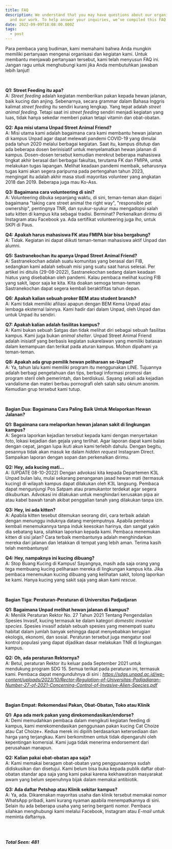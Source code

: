 ```yaml
---
title: FAQ
description: We understand that you may have questions about our organization
  and our work. To help answer your inquiries, we’ve compiled this FAQ.
date: 2022-09-09T18:08:00.000Z
tags:
  - post
---
```

Para pembaca yang budiman, kami memahami bahwa Anda mungkin memiliki pertanyaan mengenai organisasi dan kegiatan kami. Untuk membantu menjawab pertanyaan tersebut, kami telah menyusun FAQ ini. Jangan ragu untuk menghubungi kami jika Anda membutuhkan jawaban lebih lanjut!

<br>

**Q1: Street Feeding itu apa?**\
A:  *Street feeding* adalah kegiatan memberikan pakan kepada hewan jalanan, baik kucing dan anjing. Sebenarnya, secara grammar dalam Bahasa Inggris kalimat *street feeding* itu sendiri kurang lengkap. Yang tepat adalah *street animal feeding.* Tetapi saat ini *street feeding* sendiri menjadi kegiatan yang luas, tidak hanya sekedar memberi pakan tetapi vitamin dan obat-obatan.

**Q2: Apa misi utama Unpad Street Animal Friend?**\
A:  Misi utama kami adalah bagaimana cara kami membantu hewan jalanan di kampus Unpad agar dapat melewati pandemi COVID-19 yang dimulai pada tahun 2020 melalui berbagai kegiatan. Saat itu, kampus ditutup dan ada beberapa dosen berinisiatif untuk menyelamatkan hewan jalanan di kampus. Dosen-dosen tersebut kemudian merekrut beberapa mahasiswa tingkat akhir berasal dari berbagai fakultas, terutama FK dan FMIPA, untuk melakukan tugas lapangan. Melihat keadaan pandemi membaik, seharusnya tugas kami akan segera paripurna pada pertengahan tahun 2023, mengingat itu adalah akhir masa studi mayoritas volunteer yang angkatan 2018 dan 2019. Beberapa juga mau Ko-Ass.

**Q3: Bagaimana cara volunteering di sini?**\
A:  Volunteering dibuka sepanjang waktu, di sini, teman-teman akan diajari bagaimana "taking care street animal the right way", "responsible pet ownership", pentingnya TNR, dan syukur-syukur mau mengadopsi salah satu kitten di kampus kita sebagai tradisi. Berminat? Perkenalkan dirimu di Instagram atau Facebook ya. Ada sertifikat volunteering juga *lho*, untuk SKPI di Paus.

**Q4: Apakah harus mahasiswa FK atau FMIPA biar bisa bergabung?**\
A:  Tidak. Kegiatan ini dapat diikuti teman-teman mahasiswa aktif Unpad dan alumni.

**Q5: Sastranekochan itu apanya Unpad Street Animal Friend?**\
A:  Sastranekochan adalah suatu komunitas yang berasal dari FIB, sedangkan kami adalah sebuah misi yang suatu saat harus selesai. Per artikel ini ditulis (29-08-2022), Sastranekochan sedang dalam keadaan hiatus yang disebabkan oleh pandemi. Kalau pembaca melihat kucing FIB yang sakit, lapor saja ke kita. Kita doakan semoga teman-teman Sastranekochan dapat segera kembali beraktifitas tahun depan.

**Q6: Apakah kalian sebuah proker BEM atau student branch?**\
A:  Kami tidak memiliki afiliasi apapun dengan BEM Kema Unpad atau lembaga eksternal lainnya. Kami hadir dari dalam Unpad, oleh Unpad dan untuk Unpad itu sendiri.

**Q7: Apakah kalian adalah fasilitas kampus?**\
A:  Kami bukan sebuah Satgas dan tidak melihat diri sebagai sebuah fasilitas kampus.  Kami juga bukan *animal shelter*. Unpad Street Animal Friend adalah inisiatif yang berbasis kegiatan sukarelawan yang memiliki batasan dalam kemampuan dan terikat pada aturan kampus. Mohon dipahami ya teman-teman.

**Q8: Apakah ada grup pemilik hewan peliharaan se-Unpad?**\
A:  Ya, tahun lalu kami memiliki program itu menggunakan LINE. Tujuannya adalah berbagi pengetahuan dan tips, berbagi informasi promosi dan program steril oleh pemerintah, dan berdiskusi. Sayang sekali ada kejadian vandalisme dan materi berbau pornografi oleh salah satu oknum anonim. Kemudian grup tersebut kami tutup.

<br>

**Bagian Dua: Bagaimana Cara Paling Baik Untuk Melaporkan Hewan Jalanan?**

**Q1: Bagaimana cara melaporkan hewan jalanan sakit di lingkungan kampus?**\
A:  Segera laporkan kejadian tersebut kepada kami dengan menyertakan foto, lokasi kejadian dan gejala yang terlihat. Agar laporan dapat kami balas dengan cepat, jangan lupa ikuti akun kami terlebih dahulu. Dengan begitu, pesannya tidak akan masuk ke dalam *hidden request* Instagram Direct. Sampaikan laporan dengan sopan dan perkenalkan dirimu.

**Q2: Hey, ada kucing mati...**\
A:  (UPDATE 08-10-2022) Dengan advokasi kita kepada Departemen K3L Unpad bulan lalu, mulai sekarang penanganan jasad hewan mati (termasuk kucing) di wilayah kampus dapat dilakukan oleh K3L langsung. Pembaca dapat mengunjungi Pos Satpam atau pramukantor terdekat agar segera dikuburkan. Advokasi ini dilakukan untuk menghindari kerusakan pipa air atau kabel bawah tanah akibat penggalian tanah yang dilakukan tanpa izin.

**Q3: Hey, ini ada kitten?**\
A:  Apabila kitten tesebut ditemukan seorang diri, cara terbaik adalah dengan menunggu induknya datang menjemputnya. Apabila pembaca kembali menemukannya tanpa induk keesokan harinya, dan sangat yakin dia sebatang kara, silahkan laporkan kepada kami. Pembaca menemukan kitten di sisi jalan? Cara terbaik membantunya adalah menghindarkan mereka dari jalanan dan letakkan di tempat yang lebih aman. Terima kasih telah membantunya!

**Q4: Hey, nampaknya ini kucing dibuang?**\
A:  Stop Buang Kucing di Kampus! Sayangnya, masih ada saja orang yang tega membuang kucing peliharaan mereka di lingkungan kampus kita. Jika pembaca menemukan kucing dibuang yang kelihatan sakit, tolong laporkan ke kami. Hanya kucing yang sakit saja yang akan kami *rescue*.

<br>

**Bagian Tiga: Peraturan-Peraturan di Universitas Padjadjaran**

**Q1: Bagaimana Unpad melihat hewan jalanan di kampus?**\
A:  Menilik Peraturan Rektor No. 27 Tahun 2021 Tentang Pengendalian Spesies Invasif, kucing termasuk ke dalam kategori *domestic invasive species*. Spesies invasif adalah sebuah spesies yang menempati suatu habitat dalam jumlah banyak sehingga dapat menyebabkan kerugian ekologis, ekonomi, dan sosial. Peraturan tersebut juga mengatur soal kontrol populasi yang dapat dijadikan dasar melakukan TNR di lingkungan kampus.

**Q2: Oh, ada peraturan Rektornya?**\
A: Betul, peraturan Rektor itu keluar pada September 2021 untuk mendukung program SDG 15. Semua terikat pada peraturan ini, termasuk kami. Pembaca dapat mengunduhnya di sini : *<https://sdgs.unpad.ac.id/wp-content/uploads/2023/10/Rector-Regulation-of-Universitas-Padjadjaran-Number-27-of-2021-Concerning-Control-of-Invasive-Alien-Species.pdf>*



<br>

**Bagian Empat: Rekomendasi Pakan, Obat-Obatan, Toko atau Klinik**

**Q1: Apa ada merk pakan yang direkomendasikan/endorse?**\
A:  Demi memudahkan pembaca dalam mengikuti kegiatan feeding di kampus, kami merekomendasikan penggunaan pakan kucing Cat Choize atau Cat Choize+. Kedua merek ini dipilih berdasarkan ketersediaan dan harga yang terjangkau. Kami berkomitmen untuk tidak dipengaruhi oleh kepentingan komersial. Kami juga tidak menerima endorsement dari perusahaan manapun.

**Q2: Kalian pakai obat-obatan apa saja?**\
A:  Kami memakai beragam obat-obatan yang penggunaannya sudah didiskusikan dan disetujui. Kami belum bisa buka kepada publik daftar obat-obatan standar apa saja yang kami pakai karena kekhawatiran masyarakat awam yang belum sepenuhnya bijak dalam memakai antibiotik.

**Q3: Ada daftar Petshop atau Klinik sekitar kampus?**\
A:  Ya, ada. Dikarenakan mayoritas usaha dan klinik tersebut memakai nomor WhatsApp pribadi, kami kurang nyaman apabila menempatkannya di sini. Selain itu ada beberapa usaha yang sering berganti nomor. Pembaca silahkan menghubungi kami melalui Facebook, Instagram atau *E-mail* untuk meminta daftarnya.

<br><br>

***Total Seen: 481***
